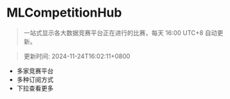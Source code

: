 # MLCompetitionHub

> 一站式显示各大数据竞赛平台正在进行的比赛，每天 16:00 UTC+8 自动更新。
  
> 更新时间: 2024-11-24T16:02:11+0800 

* 多家竞赛平台
* 多种订阅方式
* 下拉查看更多